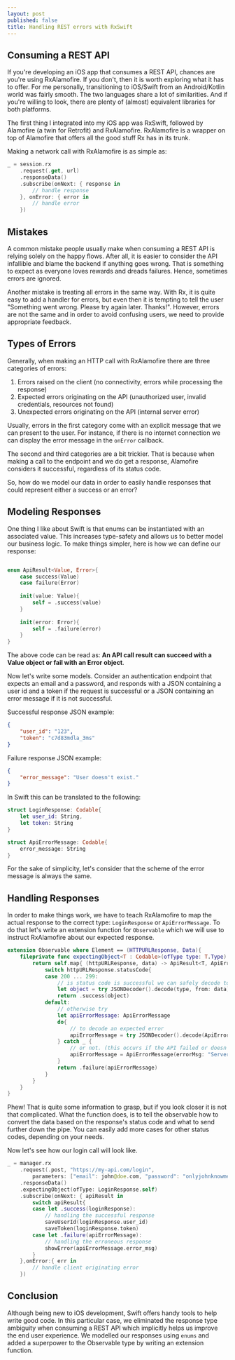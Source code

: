 ```yaml
---
layout: post
published: false
title: Handling REST errors with RxSwift
---
```


## Consuming a REST API 

If you're developing an iOS app that consumes a REST API, chances are you're using RxAlamofire. If you don't, then it is worth exploring what it has to offer. For me personally, transitioning to iOS/Swift from an Android/Kotlin world was fairly smooth. The two languages share a lot of similarities. And if you're willing to look, there are plenty of (almost) equivalent libraries for both platforms. 

The first thing I integrated into my iOS app was RxSwift, followed by Alamofire (a twin for Retrofit) and RxAlamofire. RxAlamofire is a wrapper on top of Alamofire that offers all the good stuff Rx has in its trunk.

Making a network call with RxAlamofire is as simple as:

```swift
_ = session.rx
	.request(.get, url)
    .responseData()
    .subscribe(onNext: { response in
    	// handle response
    }, onError: { error in
    	// handle error
    })
```


## Mistakes

A common mistake people usually make when consuming a REST API is relying solely on the happy flows. After all, it is easier to consider the API infallible and blame the backend if anything goes wrong. That is something to expect as everyone loves rewards and dreads failures. Hence, sometimes errors are ignored.

Another mistake is treating all errors in the same way. With Rx, it is quite easy to add a handler for errors, but even then it is tempting to tell the user "Something went wrong. Please try again later. Thanks!". However, errors are not the same and in order to avoid confusing users, we need to provide appropriate feedback.


## Types of Errors

Generally, when making an HTTP call with RxAlamofire there are three categories of errors:

1. Errors raised on the client (no connectivity, errors while processing the response)
2. Expected errors originating on the API (unauthorized user, invalid credentials, resources not found)
3. Unexpected errors originating on the API (internal server error)

Usually, errors in the first category come with an explicit message that we can present to the user. For instance, if there is no internet connection we can display the error message in the `onError` callback.

The second and third categories are a bit trickier. That is because when making a call to the endpoint and we do get a response, Alamofire considers it successful, regardless of its status code. 

So, how do we model our data in order to easily handle responses that could represent either a success or an error?

## Modeling Responses

One thing I like about Swift is that enums can be instantiated with an associated value. This increases type-safety and allows us to better model our business logic. To make things simpler, here is how we can define our response:

```swift

enum ApiResult<Value, Error>{
    case success(Value)
    case failure(Error)
    
    init(value: Value){
        self = .success(value)
    }
    
    init(error: Error){
        self = .failure(error)
    }
}
```

The above code can be read as: __An API call result can succeed with a Value object or fail with an Error object__. 

Now let's write some models. Consider an authentication endpoint that expects an email and a password, and responds with a JSON containing a user id and a token if the request is successful or a JSON containing an error message if it is not successful.

Successful response JSON example:
```json
{
	"user_id": "123",
	"token": "c7d83mdla_3ms"
}
```

Failure response JSON example:
```json
{
	"error_message": "User doesn't exist."
}
```

In Swift this can be translated to the following:

```swift
struct LoginResponse: Codable{
	let user_id: String,
    let token: String
}

struct ApiErrorMessage: Codable{
	error_message: String
}
```

For the sake of simplicity, let's consider that the scheme of the error message is always the same. 

## Handling Responses

In order to make things work, we have to teach RxAlamofire to map the actual response to the correct type: `LoginResponse` or `ApiErrorMessage`. To do that let's write an extension function for `Observable` which we will use to instruct RxAlamofire about our expected response.

```swift
extension Observable where Element == (HTTPURLResponse, Data){
	fileprivate func expectingObject<T : Codable>(ofType type: T.Type) -> Observable<ApiResult<T, ApiErrorMessage>>{
        return self.map{ (httpURLResponse, data) -> ApiResult<T, ApiErrorMessage> in
            switch httpURLResponse.statusCode{
            case 200 ... 299:
                // is status code is successful we can safely decode to our expected type T
                let object = try JSONDecoder().decode(type, from: data)
                return .success(object)
            default:
                // otherwise try
                let apiErrorMessage: ApiErrorMessage
                do{
                    // to decode an expected error
                    apiErrorMessage = try JSONDecoder().decode(ApiErrorMessage.self, from: data)
                } catch _ {
                    // or not. (this occurs if the API failed or doesn't return a handled exception)
                    apiErrorMessage = ApiErrorMessage(errorMsg: "Server Error.")
                }
                return .failure(apiErrorMessage)
            }
        }
    }
}
```

Phew! That is quite some information to grasp, but if you look closer it is not that complicated. What the function does, is to tell the observable how to convert the data based on the response's status code and what to send further down the pipe. You can easily add more cases for other status codes, depending on your needs.

Now let's see how our login call will look like.

```swift
_ = manager.rx
	.request(.post, "https://my-api.com/login",
		parameters: ["email": john@doe.com, "password": "onlyjohnknowme"])
	.responseData()
	.expectingObject(ofType: LoginResponse.self)
    .subscribe(onNext: { apiResult in
    	switch apiResult{
		case let .success(loginResponse):
        	// handling the successful response
        	saveUserId(loginResponse.user_id)
			saveToken(loginResponse.token)
		case let .failure(apiErrorMessage):
        	// handling the erroneous response
			showError(apiErrorMessage.error_msg)
		}
    },onError:{ err in
    	// handle client originating error
    })
```

## Conclusion

Although being new to iOS development, Swift offers handy tools to help write good code. In this particular case, we eliminated the response type ambiguity when consuming a REST API which implicitly helps us improve the end user experience. We modelled our responses using `enums` and added a superpower to the Observable type by writing an extension function.
